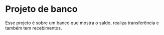 <h1>Projeto de banco</h1>
<p>Esse projeto é sobre um banco que mostra o saldo, realiza transferência e também tem recebimentos.</p>
